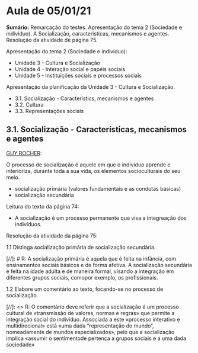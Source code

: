 # Aula de 05/01/21
**Sumário:**
Remarcação do testes. Apresentação do tema 2 (Sociedade e indivíduo). A Socialização, características, mecanismos e agentes. Resolução da atividade de página 75.

Apresentação do tema 2 (Sociedade e indivíduo):
- Unidade 3 - Cultura e Socialização
- Unidade 4 - Interação social e papéis sociais
- Unidade 5 - Instituições sociais e processos sociais

Apresentação da planificação da Unidade 3 - Cultura e Socialização.
- 3.1. Socialização - Característics, mecanismos e agentes 
- 3.2. Cultura
- 3.3. Representações sociais

## 3.1. Socialização - Características, mecanismos e agentes

[GUY ROCHER](https://en.wikipedia.org/wiki/Guy_Rocher):

O processo de socialização é aquele em que o indivíduo aprende e interioriza, durante toda a sua vida, os elementos socioculturais do seu meio.

- socialização primária (valores fundamentais e as condutas básicas)
- socialização secundária

Leitura do texto da página 74:
- A socialização é um processo permanente que visa a integreação dos indivíduos.


Resolução da atividade da página 75:

1.1 Distinga socialização primária de socialização secundária.

[//]: #  R: A socialização primária é aquela que é feita na infância, com ensinamentos sociais básicos e de forma afetiva. A socialização secundária é feita na idade adulta e de maneira formal, visando a integração em diferentes grupos sociais, comopor exemplo, os profissionais.

1.2 Elabore um comentário ao texto, focando-se no processo de socialização.

[//]: <> R: O comentário deve referir que a socialização é um processo cultural de «transmissão de valores, normas e regras» que permite a integração social do indivíduo. Associada a este «processo interativo e multidirecional» está «uma dada ”representação do mundo“, nomeadamente de mundos especializados», pelo que a socialização implica «assumir o sentimentode pertença a grupos sociais e a uma dada sociedade»



<!--stackedit_data:
eyJoaXN0b3J5IjpbMTI2MTQ0NDA0N119
-->
